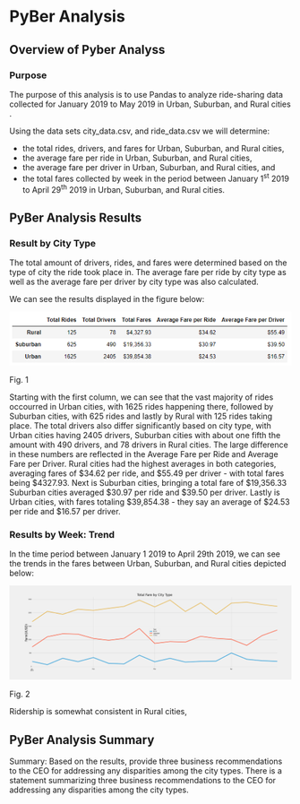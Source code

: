# PyBer Analysis

## Overview of Pyber Analyss

### Purpose

The purpose of this analysis is to use Pandas to analyze ride-sharing data collected for January 2019 to May 2019 in Urban, Suburban, and Rural cities . 

Using the data sets city_data.csv, and ride_data.csv we will determine:

- the total rides, drivers, and fares for Urban, Suburban, and Rural cities, 
- the average fare per ride in Urban, Suburban, and Rural cities,
- the average fare per driver in Urban, Suburban, and Rural cities, and
- the total fares collected by week in the period between January 1<sup>st</sup> 2019 to April 29<sup>th</sup> 2019 in Urban, Suburban, and Rural cities.

## PyBer Analysis Results

### Result by City Type
The total amount of drivers, rides, and fares were determined based on the type of city the ride took place in. The average fare per ride by city type as well as the average fare per driver by city type was also calculated.

We can see the results displayed in the figure below:
<p align="center">
<img src=https://github.com/smanowar/PyBer_Analysis/blob/main/analysis/pyber_totals_avg_summary.PNG> 
</p>
 Fig. 1
 
Starting with the first column, we can see that the vast majority of rides occourred in Urban cities, with 1625 rides happening there, followed by Suburban cities, with 625 rides and lastly by Rural with 125 rides taking place. 
The total drivers also differ significantly based on city type, with Urban cities having 2405 drivers, Suburban cities with about one fifth the amount with 490 drivers, and 78 drivers in Rural cities. The large difference in these numbers are reflected in the Average Fare per Ride and Average Fare per Driver. Rural cities had the highest averages in both categories, averaging fares of $34.62 per ride, and $55.49 per driver - with total fares being $4327.93.
Next is Suburban cities, bringing a total fare of $19,356.33 Suburban cities averaged $30.97 per ride and $39.50 per driver.
Lastly is Urban cities, with fares totaling $39,854.38 - they say an average of $24.53 per ride and $16.57 per driver.
 
### Results by Week: Trend
In the time period between January 1 2019 to April 29th 2019, we can see the trends in the fares between Urban, Suburban, and Rural cities depicted below:
  
<p align="center">
<img src=https://github.com/smanowar/PyBer_Analysis/blob/main/analysis/pyber_fare_summary.png> 
</p>
Fig. 2

Ridership is somewhat consistent in Rural cities, 

## PyBer Analysis Summary
Summary: Based on the results, provide three business recommendations to the CEO for addressing any disparities among the city types.
There is a statement summarizing three business recommendations to the CEO for addressing any disparities among the city types.
